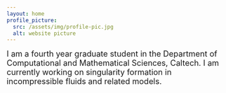 ```yaml
---
layout: home
profile_picture:
  src: /assets/img/profile-pic.jpg
  alt: website picture
---
```



<p>	<font size="+1">
	I am a fourth year graduate student in the Department of Computational and Mathematical Sciences, Caltech. I am currently working on singularity formation in incompressible fluids and related models. 
</font>
<!--   Welcome! This site serves as an example for the Bay Jekyll theme. Bay is a very simple and minimal theme, directly inspired by Dan Grover's <a href="http://dangrover.com">website</a>. -->
</p>

<!-- <p>
  You can find the source code and the instructions on <a href="https://github.com/eliottvincent/bay">GitHub</a>.
</p> -->
